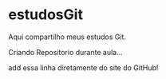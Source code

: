# estudosGit 

Aqui compartilho meus estudos Git.

Criando Repositorio durante aula...

add essa linha diretamente do site do GitHub!

